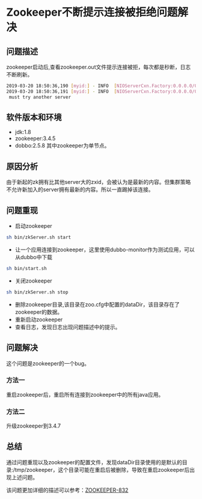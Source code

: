 # Zookeeper不断提示连接被拒绝问题解决

## 问题描述
zookeeper启动后,查看zookeeper.out文件提示连接被拒，每次都是秒断，日志不断刷新。

```bash 
2019-03-20 18:50:36,190 [myid:] - INFO  [NIOServerCxn.Factory:0.0.0.0/0.0.0.0:2181:NIOServerCnxnFactory@197] - Accepted socket connection from /127.0.0.1:45886
2019-03-20 18:50:36,191 [myid:] - INFO  [NIOServerCxn.Factory:0.0.0.0/0.0.0.0:2181:ZooKeeperServer@812] - Refusing session request for client /127.0.0.1:45886 as it has seen zxid 0x9 our last zxid is 0x0 client
 must try another server
```

## 软件版本和环境

- jdk:1.8
- zookeeper:3.4.5
- dobbo:2.5.8
其中zookeeper为单节点。

## 原因分析

由于新起的zk拥有比其他server大的zxid，会被认为是最新的内容。但集群策略不允许新加入的server拥有最新的内容。所以一直踢掉该连接。


## 问题重现

- 启动zookeeper
```bash
sh bin/zkServer.sh start
```
- 让一个应用连接到zookeeper，这里使用dubbo-monitor作为测试应用，可以从dubbo中下载
``` bash
sh bin/start.sh
```
- 关闭zookeeper
``` bash
sh bin/zkServer.sh stop
```
- 删除zookeeper目录,该目录在zoo.cfg中配置的dataDir，该目录存在了zookeeper的数据。
- 重新启动zookeeper
- 查看日志，发现日志出现问题描述中的提示。

## 问题解决

这个问题是zookeeper的一个bug。
### 方法一
重启zookeeper后，重启所有连接到zookeeper中的所有java应用。
### 方法二
升级zookeeper到3.4.7

## 总结
通过问题重现以及zookeeper的配置文件，发现dataDir目录使用的是默认的目录:/tmp/zookeeper，这个目录可能在重启后被删除，导致在重启zookeeper后出现上述问题。


该问题更加详细的描述可以参考：[ZOOKEEPER-832](https://issues.apache.org/jira/browse/ZOOKEEPER-832)





